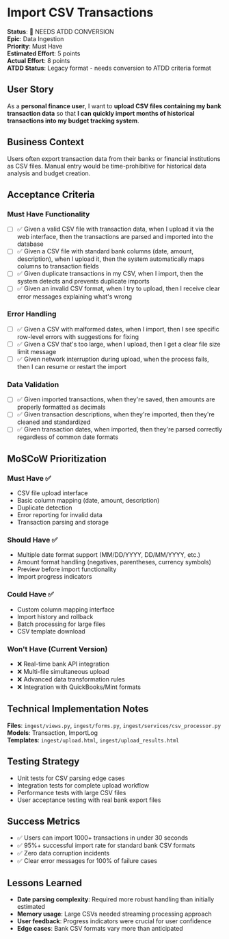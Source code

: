 # Import CSV Transactions

**Status**: 🔄 NEEDS ATDD CONVERSION  
**Epic**: Data Ingestion  
**Priority**: Must Have  
**Estimated Effort**: 5 points  
**Actual Effort**: 8 points  
**ATDD Status**: Legacy format - needs conversion to ATDD criteria format  

## User Story

As a **personal finance user**, I want to **upload CSV files containing my bank transaction data** so that **I can quickly import months of historical transactions into my budget tracking system**.

## Business Context

Users often export transaction data from their banks or financial institutions as CSV files. Manual entry would be time-prohibitive for historical data analysis and budget creation.

## Acceptance Criteria

### Must Have Functionality
- [ ] ✅ Given a valid CSV file with transaction data, when I upload it via the web interface, then the transactions are parsed and imported into the database
- [ ] ✅ Given a CSV file with standard bank columns (date, amount, description), when I upload it, then the system automatically maps columns to transaction fields
- [ ] ✅ Given duplicate transactions in my CSV, when I import, then the system detects and prevents duplicate imports
- [ ] ✅ Given an invalid CSV format, when I try to upload, then I receive clear error messages explaining what's wrong

### Error Handling
- [ ] ✅ Given a CSV with malformed dates, when I import, then I see specific row-level errors with suggestions for fixing
- [ ] ✅ Given a CSV that's too large, when I upload, then I get a clear file size limit message
- [ ] ✅ Given network interruption during upload, when the process fails, then I can resume or restart the import

### Data Validation
- [ ] ✅ Given imported transactions, when they're saved, then amounts are properly formatted as decimals
- [ ] ✅ Given transaction descriptions, when they're imported, then they're cleaned and standardized
- [ ] ✅ Given transaction dates, when imported, then they're parsed correctly regardless of common date formats

## MoSCoW Prioritization

### Must Have ✅
- CSV file upload interface
- Basic column mapping (date, amount, description)
- Duplicate detection
- Error reporting for invalid data
- Transaction parsing and storage

### Should Have ✅
- Multiple date format support (MM/DD/YYYY, DD/MM/YYYY, etc.)
- Amount format handling (negatives, parentheses, currency symbols)
- Preview before import functionality
- Import progress indicators

### Could Have ✅
- Custom column mapping interface
- Import history and rollback
- Batch processing for large files
- CSV template download

### Won't Have (Current Version)
- ❌ Real-time bank API integration
- ❌ Multi-file simultaneous upload
- ❌ Advanced data transformation rules
- ❌ Integration with QuickBooks/Mint formats

## Technical Implementation Notes

**Files**: `ingest/views.py`, `ingest/forms.py`, `ingest/services/csv_processor.py`  
**Models**: Transaction, ImportLog  
**Templates**: `ingest/upload.html`, `ingest/upload_results.html`  

## Testing Strategy

- Unit tests for CSV parsing edge cases
- Integration tests for complete upload workflow
- Performance tests with large CSV files
- User acceptance testing with real bank export files

## Success Metrics

- ✅ Users can import 1000+ transactions in under 30 seconds
- ✅ 95%+ successful import rate for standard bank CSV formats
- ✅ Zero data corruption incidents
- ✅ Clear error messages for 100% of failure cases

## Lessons Learned

- **Date parsing complexity**: Required more robust handling than initially estimated
- **Memory usage**: Large CSVs needed streaming processing approach
- **User feedback**: Progress indicators were crucial for user confidence
- **Edge cases**: Bank CSV formats vary more than anticipated